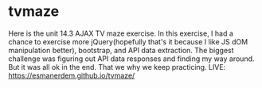 # tvmaze
Here is the unit 14.3 AJAX TV maze exercise. In this exercise, I had a chance to exercise more jQuery(hopefully that's it because I like JS dOM manipulation better), bootstrap, and API data extraction. The biggest challenge was figuring out API data responses and finding my way around. But it was all ok in the end. That we why we keep practicing. 
LIVE: https://esmanerdem.github.io/tvmaze/



